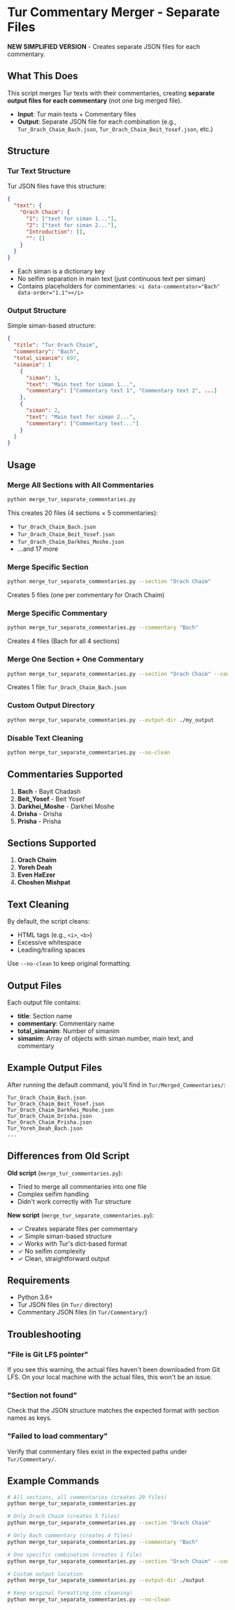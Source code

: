 # Tur Commentary Merger - Separate Files

**NEW SIMPLIFIED VERSION** - Creates separate JSON files for each commentary.

## What This Does

This script merges Tur texts with their commentaries, creating **separate output files for each commentary** (not one big merged file).

- **Input**: Tur main texts + Commentary files
- **Output**: Separate JSON file for each combination (e.g., `Tur_Orach_Chaim_Bach.json`, `Tur_Orach_Chaim_Beit_Yosef.json`, etc.)

## Structure

### Tur Text Structure
Tur JSON files have this structure:
```json
{
  "text": {
    "Orach Chaim": {
      "1": ["text for siman 1..."],
      "2": ["text for siman 2..."],
      "Introduction": [],
      "": []
    }
  }
}
```

- Each siman is a dictionary key
- No seifim separation in main text (just continuous text per siman)
- Contains placeholders for commentaries: `<i data-commentator="Bach" data-order="1.1"></i>`

### Output Structure
Simple siman-based structure:
```json
{
  "title": "Tur Orach Chaim",
  "commentary": "Bach",
  "total_simanim": 697,
  "simanim": [
    {
      "siman": 1,
      "text": "Main text for siman 1...",
      "commentary": ["Commentary text 1", "Commentary text 2", ...]
    },
    {
      "siman": 2,
      "text": "Main text for siman 2...",
      "commentary": ["Commentary text..."]
    }
  ]
}
```

## Usage

### Merge All Sections with All Commentaries

```bash
python merge_tur_separate_commentaries.py
```

This creates 20 files (4 sections × 5 commentaries):
- `Tur_Orach_Chaim_Bach.json`
- `Tur_Orach_Chaim_Beit_Yosef.json`
- `Tur_Orach_Chaim_Darkhei_Moshe.json`
- ...and 17 more

### Merge Specific Section

```bash
python merge_tur_separate_commentaries.py --section "Orach Chaim"
```

Creates 5 files (one per commentary for Orach Chaim)

### Merge Specific Commentary

```bash
python merge_tur_separate_commentaries.py --commentary "Bach"
```

Creates 4 files (Bach for all 4 sections)

### Merge One Section + One Commentary

```bash
python merge_tur_separate_commentaries.py --section "Orach Chaim" --commentary "Bach"
```

Creates 1 file: `Tur_Orach_Chaim_Bach.json`

### Custom Output Directory

```bash
python merge_tur_separate_commentaries.py --output-dir ./my_output
```

### Disable Text Cleaning

```bash
python merge_tur_separate_commentaries.py --no-clean
```

## Commentaries Supported

1. **Bach** - Bayit Chadash
2. **Beit_Yosef** - Beit Yosef
3. **Darkhei_Moshe** - Darkhei Moshe
4. **Drisha** - Drisha
5. **Prisha** - Prisha

## Sections Supported

1. **Orach Chaim**
2. **Yoreh Deah**
3. **Even HaEzer**
4. **Choshen Mishpat**

## Text Cleaning

By default, the script cleans:
- HTML tags (e.g., `<i>`, `<b>`)
- Excessive whitespace
- Leading/trailing spaces

Use `--no-clean` to keep original formatting.

## Output Files

Each output file contains:
- **title**: Section name
- **commentary**: Commentary name
- **total_simanim**: Number of simanim
- **simanim**: Array of objects with siman number, main text, and commentary

## Example Output Files

After running the default command, you'll find in `Tur/Merged_Commentaries/`:

```
Tur_Orach_Chaim_Bach.json
Tur_Orach_Chaim_Beit_Yosef.json
Tur_Orach_Chaim_Darkhei_Moshe.json
Tur_Orach_Chaim_Drisha.json
Tur_Orach_Chaim_Prisha.json
Tur_Yoreh_Deah_Bach.json
...
```

## Differences from Old Script

**Old script** (`merge_tur_commentaries.py`):
- Tried to merge all commentaries into one file
- Complex seifim handling
- Didn't work correctly with Tur structure

**New script** (`merge_tur_separate_commentaries.py`):
- ✓ Creates separate files per commentary
- ✓ Simple siman-based structure
- ✓ Works with Tur's dict-based format
- ✓ No seifim complexity
- ✓ Clean, straightforward output

## Requirements

- Python 3.6+
- Tur JSON files (in `Tur/` directory)
- Commentary JSON files (in `Tur/Commentary/`)

## Troubleshooting

### "File is Git LFS pointer"
If you see this warning, the actual files haven't been downloaded from Git LFS. On your local machine with the actual files, this won't be an issue.

### "Section not found"
Check that the JSON structure matches the expected format with section names as keys.

### "Failed to load commentary"
Verify that commentary files exist in the expected paths under `Tur/Commentary/`.

## Example Commands

```bash
# All sections, all commentaries (creates 20 files)
python merge_tur_separate_commentaries.py

# Only Orach Chaim (creates 5 files)
python merge_tur_separate_commentaries.py --section "Orach Chaim"

# Only Bach commentary (creates 4 files)
python merge_tur_separate_commentaries.py --commentary "Bach"

# One specific combination (creates 1 file)
python merge_tur_separate_commentaries.py --section "Orach Chaim" --commentary "Bach"

# Custom output location
python merge_tur_separate_commentaries.py --output-dir ./output

# Keep original formatting (no cleaning)
python merge_tur_separate_commentaries.py --no-clean
```
